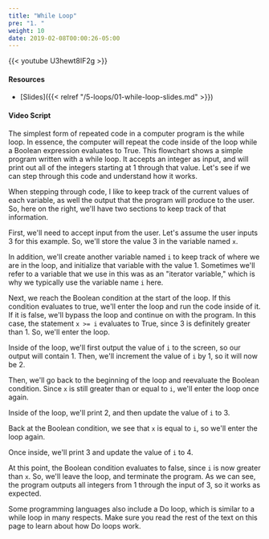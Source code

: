 ```yaml
---
title: "While Loop"
pre: "1. "
weight: 10
date: 2019-02-08T00:00:26-05:00
---
```


{{< youtube U3hewt8IF2g >}}

#### Resources

* [Slides]({{< relref "/5-loops/01-while-loop-slides.md" >}})

#### Video Script

The simplest form of repeated code in a computer program is the while loop. In essence, the computer will repeat the code inside of the loop while a Boolean expression evaluates to True. This flowchart shows a simple program written with a while loop. It accepts an integer as input, and will print out all of the integers starting at 1 through that value. Let's see if we can step through this code and understand how it works.

When stepping through code, I like to keep track of the current values of each variable, as well the output that the program will produce to the user. So, here on the right, we'll have two sections to keep track of that information.

First, we'll need to accept input from the user. Let's assume the user inputs 3 for this example. So, we'll store the value 3 in the variable named `x`.

In addition, we'll create another variable named `i` to keep track of where we are in the loop, and initialize that variable with the value 1. Sometimes we'll refer to a variable that we use in this was as an "iterator variable," which is why we typically use the variable name `i` here.

Next, we reach the Boolean condition at the start of the loop. If this condition evaluates to true, we'll enter the loop and run the code inside of it. If it is false, we'll bypass the loop and continue on with the program. In this case, the statement `x >= i` evaluates to True, since 3 is definitely greater than 1. So, we'll enter the loop.

Inside of the loop, we'll first output the value of `i` to the screen, so our output will contain 1. Then, we'll increment the value of `i` by 1, so it will now be 2.

Then, we'll go back to the beginning of the loop and reevaluate the Boolean condition. Since `x` is still greater than or equal to `i`, we'll enter the loop once again.

Inside of the loop, we'll print 2, and then update the value of `i` to 3.

Back at the Boolean condition, we see that `x` is equal to `i`, so we'll enter the loop again.

Once inside, we'll print 3 and update the value of `i` to 4.

At this point, the Boolean condition evaluates to false, since `i` is now greater than `x`. So, we'll leave the loop, and terminate the program. As we can see, the program outputs all integers from 1 through the input of 3, so it works as expected.

Some programming languages also include a Do loop, which is similar to a while loop in many respects. Make sure you read the rest of the text on this page to learn about how Do loops work.

